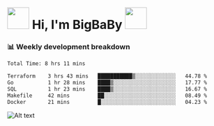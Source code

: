 <!-- Title -->
<h1>
    <img src="https://media.tenor.com/TlyRveJkgo4AAAAi/cloud-cloud-strife.gif" width="50"/>
    Hi, I'm BigBaBy
    <img src="https://media.tenor.com/TlyRveJkgo4AAAAi/cloud-cloud-strife.gif" width="50"/>
</h1>

<h3> 📊 Weekly development breakdown </h3>
<!-- waka-readme-stats -->

<!--START_SECTION:waka-->

```txt
Total Time: 8 hrs 11 mins

Terraform    3 hrs 43 mins   ███████████▒░░░░░░░░░░░░░   44.78 %
Go           1 hr 28 mins    ████▒░░░░░░░░░░░░░░░░░░░░   17.77 %
SQL          1 hr 23 mins    ████▒░░░░░░░░░░░░░░░░░░░░   16.67 %
Makefile     42 mins         ██░░░░░░░░░░░░░░░░░░░░░░░   08.49 %
Docker       21 mins         █░░░░░░░░░░░░░░░░░░░░░░░░   04.23 %
```

<!--END_SECTION:waka-->

![Alt text](https://spotify-recently-played-readme.vercel.app/api?user=21b7yx6vkj66csord5swswvza&count=10&width=1000)
